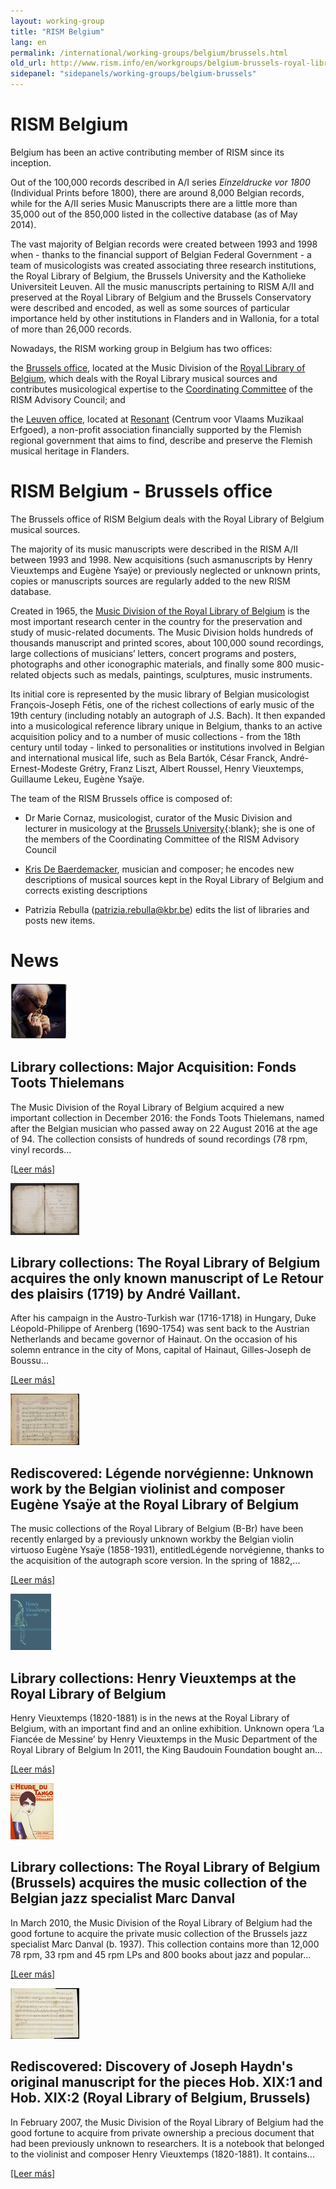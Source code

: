 ```yaml
---
layout: working-group
title: "RISM Belgium"
lang: en
permalink: /international/working-groups/belgium/brussels.html
old_url: http://www.rism.info/en/workgroups/belgium-brussels-royal-library-of-belgium/home.html
sidepanel: "sidepanels/working-groups/belgium-brussels"
---
```


# RISM Belgium

Belgium has been an active contributing member of RISM since its inception.

Out of the 100,000 records described in A/I series _Einzeldrucke vor 1800_ (Individual Prints before 1800), there are around 8,000 Belgian records, while for the A/II series Music Manuscripts there are a little more than 35,000 out of the 850,000 listed in the collective database (as of May 2014).

The vast majority of Belgian records were created between 1993 and 1998 when - thanks to the financial support of Belgian Federal Government - a team of musicologists was created associating three research institutions, the Royal Library of Belgium, the Brussels University and the Katholieke Universiteit Leuven. All the music manuscripts pertaining to RISM A/II and preserved at the Royal Library of Belgium and the Brussels Conservatory were described and encoded, as well as some sources of particular importance held by other institutions in Flanders and in Wallonia, for a total of more than 26,000 records.

Nowadays, the RISM working group in Belgium has two offices:

the [Brussels office](/en/workgroups/belgium-brussels-royal-library-of-belgium.html "Opens internal link in current window"), located at the Music Division of the [Royal Library of Belgium](http://www.kbr.be/catalogues/catalogues_en.html), which deals with the Royal Library musical sources and contributes musicological expertise to the [Coordinating Committee](/en/organisation/international-partners.html "Opens internal link in current window") of the RISM Advisory Council; and

the [Leuven office](/en/workgroups/belgium-leuven-resonant-center-for-flamish-music-research.html "Opens internal link in current window"), located at [Resonant](http://www.muzikaalerfgoed.be/pagina/missie) (Centrum voor Vlaams Muzikaal Erfgoed), a non-profit association financially supported by the Flemish regional government that aims to find, describe and preserve the Flemish musical heritage in Flanders.

# RISM Belgium - Brussels office

The Brussels office of RISM Belgium deals with the Royal Library of Belgium musical sources.

The majority of its music manuscripts were described in the RISM A/II between 1993 and 1998. New acquisitions (such asmanuscripts by Henry Vieuxtemps and Eugène Ysaÿe) or previously neglected or unknown prints, copies or manuscripts sources are regularly added to the new RISM database.

Created in 1965, the [Music Division of the Royal Library of Belgium](http://www.kbr.be/collections/musique/musique_fr.html) is the most important research center in the country for the preservation and study of music-related documents. The Music Division holds hundreds of thousands manuscript and printed scores, about 100,000 sound recordings, large collections of musicians’ letters, concert programs and posters, photographs and other iconographic materials, and finally some 800 music-related objects such as medals, paintings, sculptures, music instruments.

Its initial core is represented by the music library of Belgian musicologist François-Joseph Fétis, one of the richest collections of early music of the 19th century (including notably an autograph of J.S. Bach). It then expanded into a musicological reference library unique in Belgium, thanks to an active acquisition policy and to a number of music collections - from the 18th century until today - linked to personalities or institutions involved in Belgian and international musical life, such as Bela Bartók, César Franck, André-Ernest-Modeste Grétry, Franz Liszt, Albert Roussel, Henry Vieuxtemps, Guillaume Lekeu, Eugène Ysaÿe.

The team of the RISM Brussels office is composed of:

- Dr Marie Cornaz, musicologist, curator of the Music Division and lecturer in musicology at the [Brussels University](http://philoscsoc.ulb.be/hist/fr/users/mcornaz){:blank}; she is one of the members of the Coordinating Committee of the RISM Advisory Council

- [Kris De Baerdemacker](/en/workgroups/belgium-brussels-royal-library-of-belgium/home.html), musician and composer; he encodes new descriptions of musical sources kept in the Royal Library of Belgium and corrects existing descriptions

- Patrizia Rebulla ([patrizia.rebulla@kbr.be](mailto:patrizia.rebulla@kbr.be)) edits the list of libraries and posts new items.

# News

 ![](/resources-old-website/workgroups-images/csm_FondsTootsThielemans_01_aa1cf8a13e.jpg)

## Library collections: Major Acquisition: Fonds Toots Thielemans 

The Music Division of the Royal Library of Belgium acquired a new important collection in December 2016: the Fonds Toots Thielemans, named after the Belgian musician who passed away on 22 August 2016 at the age of 94. The collection consists of hundreds of sound recordings (78 rpm, vinyl records...

[[Leer más]](/en/home/newsdetails/article/93/major-acquisition-fonds-toots-thielemans.html "Major Acquisition: Fonds Toots Thielemans")

<!-- -->

 ![](/resources-old-website/workgroups-images/csm_Title_page_Le_Retour_des_Plaisirs_b7240e783a.jpg)

## Library collections: The Royal Library of Belgium acquires the only known manuscript of Le Retour des plaisirs (1719) by André Vaillant.

After his campaign in the Austro-Turkish war (1716-1718) in Hungary, Duke Léopold-Philippe of Arenberg (1690-1754) was sent back to the Austrian Netherlands and became governor of Hainaut. On the occasion of his solemn entrance in the city of Mons, capital of Hainaut, Gilles-Joseph de Boussu...

[[Leer más]](/en/home/newsdetails/article/93/the-royal-library-of-belgium-acquires-the-only-known-manuscript-of-le-retour-des-plaisirs-1719-by.html "The Royal Library of Belgium acquires the only known manuscript of Le Retour des plaisirs (1719) by André Vaillant.")

<!-- -->

 ![](/resources-old-website/workgroups-images/csm_Partitur_01_6d10a3122c.jpg)

## Rediscovered: Légende norvégienne: Unknown work by the Belgian violinist and composer Eugène Ysaÿe at the Royal Library of Belgium

The music collections of the Royal Library of Belgium (B-Br) have been recently enlarged by a previously unknown workby the Belgian violin virtuoso Eugène Ysaÿe (1858-1931), entitledLégende norvégienne, thanks to the acquisition of the autograph score version. In the spring of 1882,...

[[Leer más]](/en/home/newsdetails/article/93/legende-norvegienne-unknown-work-by-the-belgian-violinist-and-composer-eugene-ysaye-at-the-royal-li.html "Légende norvégienne: Unknown work by the Belgian violinist and composer Eugène Ysaÿe at the Royal Library of Belgium")

<!-- -->

 ![](/resources-old-website/workgroups-images/csm_vieuxtemps_01_c00c49c344.jpg)

## Library collections: Henry Vieuxtemps at the Royal Library of Belgium

Henry Vieuxtemps (1820-1881) is in the news at the Royal Library of Belgium, with an important find and an online exhibition. Unknown opera ‘La Fiancée de Messine’ by Henry Vieuxtemps in the Music Department of the Royal Library of Belgium In 2011, the King Baudouin Foundation bought an...

[[Leer más]](/en/home/newsdetails/article/93/henry-vieuxtemps-at-the-royal-library-of-belgium-1.html "Henry Vieuxtemps at the Royal Library of Belgium")

<!-- -->

 ![](/resources-old-website/workgroups-images/csm_MagritteDanvalKBR_03_726d30e969.jpg)

## Library collections: The Royal Library of Belgium (Brussels) acquires the music collection of the Belgian jazz specialist Marc Danval 

In March 2010, the Music Division of the Royal Library of Belgium had the good fortune to acquire the private music collection of the Brussels jazz specialist Marc Danval (b. 1937). This collection contains more than 12,000 78 rpm, 33 rpm and 45 rpm LPs and 800 books about jazz and popular...

[[Leer más]](/en/home/newsdetails/article/93/the-royal-library-of-belgium-brussels-acquires-the-music-collection-of-the-belgian-jazz-specialis.html "The Royal Library of Belgium (Brussels) acquires the music collection of the Belgian jazz specialist Marc Danval")

<!-- -->

 ![](/resources-old-website/workgroups-images/csm_HaydnVieuxtempsKBRfolio2_03_76f68dcd61.jpg)

## Rediscovered: Discovery of Joseph Haydn's original manuscript for the pieces Hob. XIX:1 and Hob. XIX:2 (Royal Library of Belgium, Brussels) 

In February 2007, the Music Division of the Royal Library of Belgium had the good fortune to acquire from private ownership a precious document that had been previously unknown to researchers. It is a notebook that belonged to the violinist and composer Henry Vieuxtemps (1820-1881). It contains...

[[Leer más]](/en/home/newsdetails/article/93/discovery-of-joseph-haydns-original-manuscript-for-the-pieces-hob-xix1-and-hob-xix2-royal-lib.html "Discovery of Joseph Haydn's original manuscript for the pieces Hob. XIX:1 and Hob. XIX:2 (Royal Library of Belgium, Brussels)")

<!-- -->
